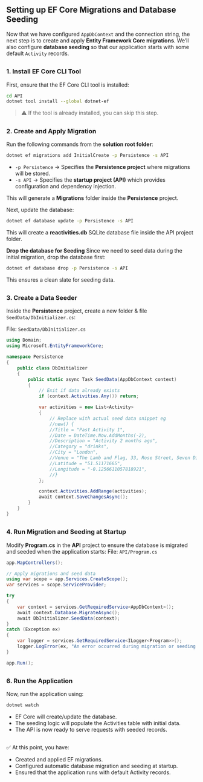 ## Setting up EF Core Migrations and Database Seeding
Now that we have configured `AppDbContext` and the connection string, the next step is to create and apply **Entity Framework Core migrations**. We’ll also configure **database seeding** so that our application starts with some default `Activity` records.
##
### 1. Install EF Core CLI Tool
First, ensure that the EF Core CLI tool is installed:
```bash
cd API
dotnet tool install --global dotnet-ef
```
> :warning: If the tool is already installed, you can skip this step.
##
### 2. Create and Apply Migration
Run the following commands from the **solution root folder**:
```bash
dotnet ef migrations add InitialCreate -p Persistence -s API
```
- `-p Persistence` → Specifies the **Persistence project** where migrations will be stored.<br/>
- `-s API` → Specifies the **startup project (API)** which provides configuration and dependency injection. <br/>

This will generate a **Migrations** folder inside the **Persistence** project.

Next, update the database:
```bash
dotnet ef database update -p Persistence -s API
```
This will create a **reactivities.db** SQLite database file inside the API project folder.

**Drop the database for Seeding**
Since we need to seed data during the initial migration, drop the database first:
```bash
dotnet ef database drop -p Persistence -s API
```
This ensures a clean slate for seeding data.
##
### 3. Create a Data Seeder
Inside the **Persistence** project, create a new folder & file `SeedData/DbInitializer.cs`:

File: `SeedData/DbInitializer.cs`
```csharp
using Domain;
using Microsoft.EntityFrameworkCore;

namespace Persistence
{
    public class DbInitializer
    {
        public static async Task SeedData(AppDbContext context)
        {
            // Exit if data already exists
            if (context.Activities.Any()) return;

            var activities = new List<Activity>
            {
                // Replace with actual seed data snippet eg
                //new() {
                //Title = "Past Activity 1",
                //Date = DateTime.Now.AddMonths(-2),
                //Description = "Activity 2 months ago",
                //Category = "drinks",
                //City = "London",
                //Venue = "The Lamb and Flag, 33, Rose Street, Seven Dials, Covent Garden, //London, Greater London, England, WC2E 9EB, United Kingdom",
                //Latitude = "51.51171665",
                //Longitude = "-0.1256611057818921",
                //}
            };

            context.Activities.AddRange(activities);
            await context.SaveChangesAsync();
        }
    }
}
```
##
### 4. Run Migration and Seeding at Startup
Modify **Program.cs** in the **API** project to ensure the database is migrated and seeded when the application starts:
File: `API/Program.cs`
```csharp
app.MapControllers();

// Apply migrations and seed data
using var scope = app.Services.CreateScope();
var services = scope.ServiceProvider;

try
{
    var context = services.GetRequiredService<AppDbContext>();
    await context.Database.MigrateAsync();
    await DbInitializer.SeedData(context);
}
catch (Exception ex)
{
    var logger = services.GetRequiredService<ILogger<Program>>();
    logger.LogError(ex, "An error occurred during migration or seeding.");
}

app.Run();
```
##
### 6. Run the Application
Now, run the application using:
```bash
dotnet watch
```
- EF Core will create/update the database.<br/>
- The seeding logic will populate the Activities table with initial data.<br/>
- The API is now ready to serve requests with seeded records.<br/>
##

:white_check_mark: At this point, you have:<br/>
- Created and applied EF migrations.<br/>
- Configured automatic database migration and seeding at startup.<br/>
- Ensured that the application runs with default Activity records.<br/>
